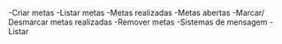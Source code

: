 -Criar metas
-Listar metas
  -Metas realizadas
  -Metas abertas
-Marcar/ Desmarcar metas realizadas
-Remover metas
-Sistemas de mensagem
-Listar